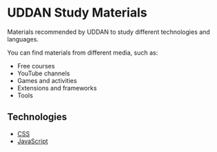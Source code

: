 # UDDAN Study Materials

Materials recommended by UDDAN to study different technologies and languages.

You can find materials from different media, such as:

- Free courses
- YouTube channels
- Games and activities
- Extensions and frameworks
- Tools

## Technologies

- [CSS](technologies/css.md)
- [JavaScript](technologies/javascript.md)
